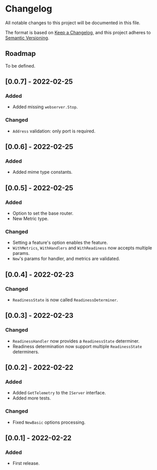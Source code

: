 # Changelog

All notable changes to this project will be documented in this file.

The format is based on [Keep a Changelog](https://keepachangelog.com/en/1.0.0/),
and this project adheres to [Semantic Versioning](https://semver.org/spec/v2.0.0.html).

## Roadmap

To be defined.

## [0.0.7] - 2022-02-25
### Added
- Added missing `webserver.Stop`.

### Changed
- `Address` validation: only port is required.

## [0.0.6] - 2022-02-25
### Added
- Added mime type constants.
  
## [0.0.5] - 2022-02-25
### Added
- Option to set the base router.
- New Metric type.

### Changed
- Setting a feature's option enables the feature.
- `WithMetrics`, `WithHandlers` and `WithReadiness` now accepts multiple params.
- `New`'s params for handler, and metrics are validated.

## [0.0.4] - 2022-02-23
### Changed
- `ReadinessState` is now called `ReadinessDeterminer`.

## [0.0.3] - 2022-02-23
### Changed
- `ReadinessHandler` now provides a `ReadinessState` determiner.
- Readiness determination now support multiple `ReadinessState` determiners.

## [0.0.2] - 2022-02-22
### Added
- Added `GetTelemetry` to the `IServer` interface.
- Added more tests.

### Changed
- Fixed `NewBasic` options processing.

## [0.0.1] - 2022-02-22
### Added
- First release.
